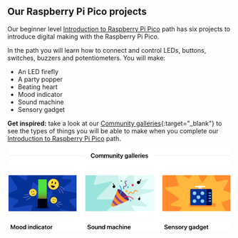## Our Raspberry Pi Pico projects

Our beginner level [Introduction to Raspberry Pi Pico](https://projects.raspberrypi.org/en/pathways/pico-intro) path has six projects to introduce digital making with the Raspberry Pi Pico.

In the path you will learn how to connect and control LEDs, buttons, switches, buzzers and potentiometers. You will make:
+ An LED firefly
+ A party popper
+ Beating heart
+ Mood indicator
+ Sound machine
+ Sensory gadget

**Get inspired:** take a look at our [Community galleries](https://wakelet.com/@Intro_to_Pico){:target="_blank"} to see the types of things you will be able to make when you complete our [Introduction to Raspberry Pi Pico](https://projects.raspberrypi.org/en/pathways/pico-intro) path.

![A screenshot of the Community galleries for mood indicator, sound machine, and sensory gadget.](images/community-galleries.png)